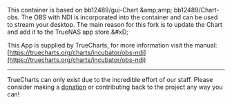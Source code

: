 This container is based on bb12489/gui-Chart &amp;amp;amp; bb12489/Chart-obs. The OBS with NDI is incorporated into the container and can be used to stream your desktop. The main reason for this fork is to update the Chart and add it to the TrueNAS app store.&amp;#xD;

This App is supplied by TrueCharts, for more information visit the manual: [https://truecharts.org/charts/incubator/obs-ndi](https://truecharts.org/charts/incubator/obs-ndi)

---

TrueCharts can only exist due to the incredible effort of our staff.
Please consider making a [donation](https://truecharts.org/about/sponsor) or contributing back to the project any way you can!
